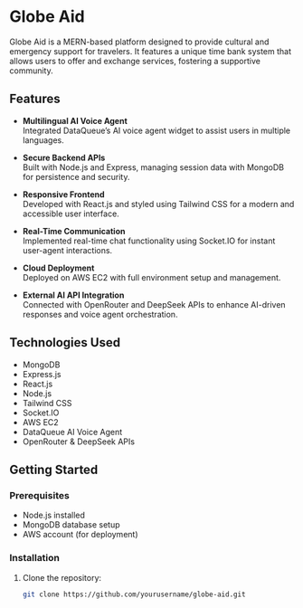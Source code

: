 # Globe Aid

Globe Aid is a MERN-based platform designed to provide cultural and emergency support for travelers. It features a unique time bank system that allows users to offer and exchange services, fostering a supportive community.

## Features

- **Multilingual AI Voice Agent**  
  Integrated DataQueue’s AI voice agent widget to assist users in multiple languages.

- **Secure Backend APIs**  
  Built with Node.js and Express, managing session data with MongoDB for persistence and security.

- **Responsive Frontend**  
  Developed with React.js and styled using Tailwind CSS for a modern and accessible user interface.

- **Real-Time Communication**  
  Implemented real-time chat functionality using Socket.IO for instant user-agent interactions.

- **Cloud Deployment**  
  Deployed on AWS EC2 with full environment setup and management.

- **External AI API Integration**  
  Connected with OpenRouter and DeepSeek APIs to enhance AI-driven responses and voice agent orchestration.

## Technologies Used

- MongoDB  
- Express.js  
- React.js  
- Node.js  
- Tailwind CSS  
- Socket.IO  
- AWS EC2  
- DataQueue AI Voice Agent  
- OpenRouter & DeepSeek APIs  

## Getting Started

### Prerequisites

- Node.js installed  
- MongoDB database setup  
- AWS account (for deployment)  

### Installation

1. Clone the repository:  
   ```bash
   git clone https://github.com/yourusername/globe-aid.git
